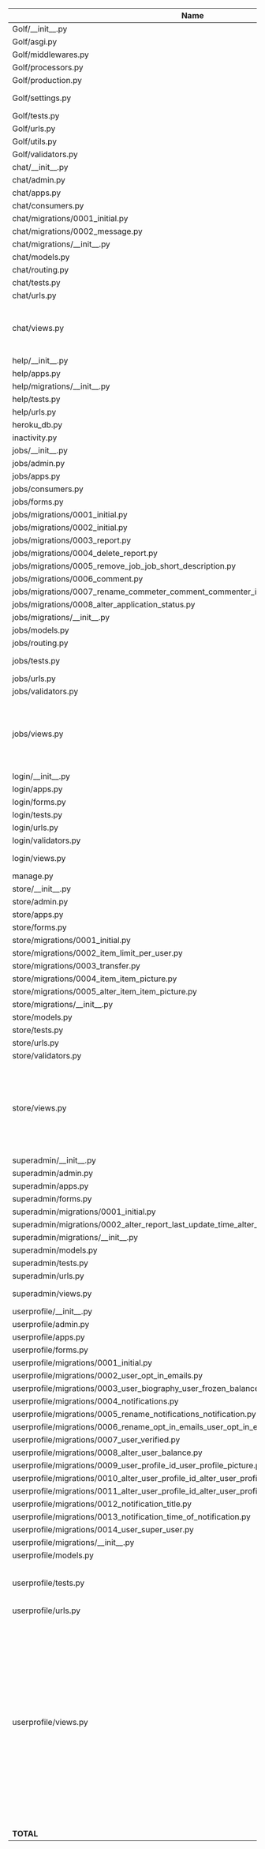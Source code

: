 | Name                                                                                                   |    Stmts |     Miss |   Cover |   Missing |
|------------------------------------------------------------------------------------------------------- | -------: | -------: | ------: | --------: |
| Golf/\_\_init\_\_.py                                                                                   |        0 |        0 |    100% |           |
| Golf/asgi.py                                                                                           |        9 |        9 |      0% |     10-26 |
| Golf/middlewares.py                                                                                    |       17 |        0 |    100% |           |
| Golf/processors.py                                                                                     |        6 |        2 |     67% |      9-11 |
| Golf/production.py                                                                                     |        6 |        6 |      0% |      1-12 |
| Golf/settings.py                                                                                       |       43 |        4 |     91% |   191-196 |
| Golf/tests.py                                                                                          |       49 |        0 |    100% |           |
| Golf/urls.py                                                                                           |        3 |        0 |    100% |           |
| Golf/utils.py                                                                                          |       18 |        0 |    100% |           |
| Golf/validators.py                                                                                     |       10 |        0 |    100% |           |
| chat/\_\_init\_\_.py                                                                                   |        0 |        0 |    100% |           |
| chat/admin.py                                                                                          |        4 |        0 |    100% |           |
| chat/apps.py                                                                                           |        4 |        0 |    100% |           |
| chat/consumers.py                                                                                      |       36 |       36 |      0% |      1-82 |
| chat/migrations/0001\_initial.py                                                                       |        8 |        0 |    100% |           |
| chat/migrations/0002\_message.py                                                                       |        7 |        0 |    100% |           |
| chat/migrations/\_\_init\_\_.py                                                                        |        0 |        0 |    100% |           |
| chat/models.py                                                                                         |       19 |        0 |    100% |           |
| chat/routing.py                                                                                        |        3 |        3 |      0% |       1-5 |
| chat/tests.py                                                                                          |      116 |        0 |    100% |           |
| chat/urls.py                                                                                           |        3 |        0 |    100% |           |
| chat/views.py                                                                                          |       61 |       14 |     77% |22-30, 62, 92-95, 100-101 |
| help/\_\_init\_\_.py                                                                                   |        0 |        0 |    100% |           |
| help/apps.py                                                                                           |        4 |        0 |    100% |           |
| help/migrations/\_\_init\_\_.py                                                                        |        0 |        0 |    100% |           |
| help/tests.py                                                                                          |       34 |        0 |    100% |           |
| help/urls.py                                                                                           |        3 |        0 |    100% |           |
| heroku\_db.py                                                                                          |       10 |        6 |     40% |      9-25 |
| inactivity.py                                                                                          |       35 |       35 |      0% |      3-79 |
| jobs/\_\_init\_\_.py                                                                                   |        0 |        0 |    100% |           |
| jobs/admin.py                                                                                          |        6 |        0 |    100% |           |
| jobs/apps.py                                                                                           |        4 |        0 |    100% |           |
| jobs/consumers.py                                                                                      |       38 |       38 |      0% |      1-86 |
| jobs/forms.py                                                                                          |       19 |        0 |    100% |           |
| jobs/migrations/0001\_initial.py                                                                       |        7 |        0 |    100% |           |
| jobs/migrations/0002\_initial.py                                                                       |        7 |        0 |    100% |           |
| jobs/migrations/0003\_report.py                                                                        |        4 |        0 |    100% |           |
| jobs/migrations/0004\_delete\_report.py                                                                |        4 |        0 |    100% |           |
| jobs/migrations/0005\_remove\_job\_job\_short\_description.py                                          |        4 |        0 |    100% |           |
| jobs/migrations/0006\_comment.py                                                                       |        7 |        0 |    100% |           |
| jobs/migrations/0007\_rename\_commeter\_comment\_commenter\_id.py                                      |        4 |        0 |    100% |           |
| jobs/migrations/0008\_alter\_application\_status.py                                                    |        4 |        0 |    100% |           |
| jobs/migrations/\_\_init\_\_.py                                                                        |        0 |        0 |    100% |           |
| jobs/models.py                                                                                         |       49 |        0 |    100% |           |
| jobs/routing.py                                                                                        |        3 |        3 |      0% |       1-5 |
| jobs/tests.py                                                                                          |      416 |        2 |     99% |  462, 488 |
| jobs/urls.py                                                                                           |        3 |        0 |    100% |           |
| jobs/validators.py                                                                                     |       11 |        0 |    100% |           |
| jobs/views.py                                                                                          |      135 |       38 |     72% |24-25, 84-85, 98, 225-242, 247-301 |
| login/\_\_init\_\_.py                                                                                  |        0 |        0 |    100% |           |
| login/apps.py                                                                                          |        4 |        0 |    100% |           |
| login/forms.py                                                                                         |       20 |        0 |    100% |           |
| login/tests.py                                                                                         |      193 |        0 |    100% |           |
| login/urls.py                                                                                          |        5 |        0 |    100% |           |
| login/validators.py                                                                                    |       14 |        1 |     93% |        32 |
| login/views.py                                                                                         |       45 |       11 |     76% |77, 83-101 |
| manage.py                                                                                              |       12 |        2 |     83% |     12-13 |
| store/\_\_init\_\_.py                                                                                  |        0 |        0 |    100% |           |
| store/admin.py                                                                                         |        5 |        0 |    100% |           |
| store/apps.py                                                                                          |        4 |        0 |    100% |           |
| store/forms.py                                                                                         |       17 |        2 |     88% |     10-11 |
| store/migrations/0001\_initial.py                                                                      |        8 |        0 |    100% |           |
| store/migrations/0002\_item\_limit\_per\_user.py                                                       |        4 |        0 |    100% |           |
| store/migrations/0003\_transfer.py                                                                     |        7 |        0 |    100% |           |
| store/migrations/0004\_item\_item\_picture.py                                                          |        4 |        0 |    100% |           |
| store/migrations/0005\_alter\_item\_item\_picture.py                                                   |        5 |        0 |    100% |           |
| store/migrations/\_\_init\_\_.py                                                                       |        0 |        0 |    100% |           |
| store/models.py                                                                                        |       28 |        1 |     96% |        12 |
| store/tests.py                                                                                         |      107 |        0 |    100% |           |
| store/urls.py                                                                                          |        5 |        0 |    100% |           |
| store/validators.py                                                                                    |        9 |        2 |     78% |    14, 21 |
| store/views.py                                                                                         |      103 |       49 |     52% |28, 36-44, 54-93, 97-123, 148-150, 158-159, 183 |
| superadmin/\_\_init\_\_.py                                                                             |        0 |        0 |    100% |           |
| superadmin/admin.py                                                                                    |        3 |        0 |    100% |           |
| superadmin/apps.py                                                                                     |        4 |        0 |    100% |           |
| superadmin/forms.py                                                                                    |       10 |        0 |    100% |           |
| superadmin/migrations/0001\_initial.py                                                                 |        8 |        0 |    100% |           |
| superadmin/migrations/0002\_alter\_report\_last\_update\_time\_alter\_report\_status.py                |        4 |        0 |    100% |           |
| superadmin/migrations/\_\_init\_\_.py                                                                  |        0 |        0 |    100% |           |
| superadmin/models.py                                                                                   |       25 |        0 |    100% |           |
| superadmin/tests.py                                                                                    |       93 |        0 |    100% |           |
| superadmin/urls.py                                                                                     |        3 |        0 |    100% |           |
| superadmin/views.py                                                                                    |       19 |        7 |     63% |  8, 25-32 |
| userprofile/\_\_init\_\_.py                                                                            |        0 |        0 |    100% |           |
| userprofile/admin.py                                                                                   |        9 |        0 |    100% |           |
| userprofile/apps.py                                                                                    |        4 |        0 |    100% |           |
| userprofile/forms.py                                                                                   |       13 |        0 |    100% |           |
| userprofile/migrations/0001\_initial.py                                                                |        8 |        0 |    100% |           |
| userprofile/migrations/0002\_user\_opt\_in\_emails.py                                                  |        4 |        0 |    100% |           |
| userprofile/migrations/0003\_user\_biography\_user\_frozen\_balance.py                                 |        4 |        0 |    100% |           |
| userprofile/migrations/0004\_notifications.py                                                          |        6 |        0 |    100% |           |
| userprofile/migrations/0005\_rename\_notifications\_notification.py                                    |        4 |        0 |    100% |           |
| userprofile/migrations/0006\_rename\_opt\_in\_emails\_user\_opt\_in\_emails\_application\_and\_more.py |        4 |        0 |    100% |           |
| userprofile/migrations/0007\_user\_verified.py                                                         |        4 |        0 |    100% |           |
| userprofile/migrations/0008\_alter\_user\_balance.py                                                   |        4 |        0 |    100% |           |
| userprofile/migrations/0009\_user\_profile\_id\_user\_profile\_picture.py                              |        4 |        0 |    100% |           |
| userprofile/migrations/0010\_alter\_user\_profile\_id\_alter\_user\_profile\_picture.py                |        5 |        0 |    100% |           |
| userprofile/migrations/0011\_alter\_user\_profile\_id\_alter\_user\_profile\_picture.py                |        5 |        0 |    100% |           |
| userprofile/migrations/0012\_notification\_title.py                                                    |        4 |        0 |    100% |           |
| userprofile/migrations/0013\_notification\_time\_of\_notification.py                                   |        5 |        0 |    100% |           |
| userprofile/migrations/0014\_user\_super\_user.py                                                      |        4 |        0 |    100% |           |
| userprofile/migrations/\_\_init\_\_.py                                                                 |        0 |        0 |    100% |           |
| userprofile/models.py                                                                                  |       32 |        1 |     97% |        15 |
| userprofile/tests.py                                                                                   |      363 |        5 |     99% |455-456, 555-557 |
| userprofile/urls.py                                                                                    |        3 |        0 |    100% |           |
| userprofile/views.py                                                                                   |      213 |       64 |     70% |53-65, 76, 86, 101, 114-115, 143-156, 210, 223-251, 351-381, 392-393, 398, 403-404, 410-416, 420-434 |
|                                                                                              **TOTAL** | **2703** |  **341** | **87%** |           |
